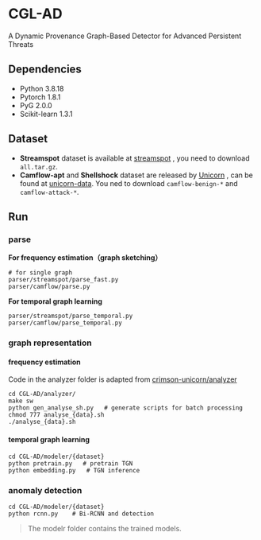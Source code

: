 # CGL-AD
A Dynamic Provenance Graph-Based Detector for Advanced Persistent Threats

## Dependencies

+ Python 3.8.18
+ Pytorch 1.8.1
+ PyG 2.0.0
+ Scikit-learn 1.3.1

## **Dataset**

+ **Streamspot** dataset is available at [streamspot](https://github.com/sbustreamspot/sbustreamspot-data) , you need to download `all.tar.gz`.
+ **Camflow-apt** and **Shellshock** dataset are released by [Unicorn](https://arxiv.org/abs/2001.01525) ,  can be found at [unicorn-data](https://github.com/margoseltzer). You ned to download `camflow-benign-*` and `camflow-attack-*`.

## Run

### parse

**For frequency estimation（graph sketching）**

```
# for single graph
parser/streamspot/parse_fast.py
parser/camflow/parse.py
```

**For temporal graph learning**

```
parser/streamspot/parse_temporal.py
parser/camflow/parse_temporal.py
```

### graph representation

#### frequency estimation

Code in the analyzer folder is adapted from [crimson-unicorn/analyzer](https://github.com/crimson-unicorn/analyzer)

```
cd CGL-AD/analyzer/
make sw
python gen_analyse_sh.py   # generate scripts for batch processing
chmod 777 analyse_{data}.sh
./analyse_{data}.sh
```

#### temporal graph learning

```
cd CGL-AD/modeler/{dataset}
python pretrain.py   # pretrain TGN
python embedding.py   # TGN inference
```

### anomaly detection

```
cd CGL-AD/modeler/{dataset}
python rcnn.py    # Bi-RCNN and detection
```

> The modelr folder contains the trained models.